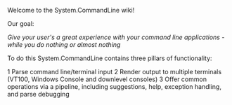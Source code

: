 Welcome to the System.CommandLine wiki!

Our goal: 

_Give your user's a great experience with your command line applications - while you do nothing or almost nothing_

To do this System.CommandLine contains three pillars of functionality: 

1 Parse command line/terminal input
2 Render output to multiple terminals (VT100, Windows Console and downlevel consoles)
3 Offer common operations via a pipeline, including suggestions, help, exception handling, and parse debugging

